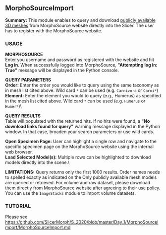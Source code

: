 ## MorphoSourceImport
**Summary:** This module enables to query and download <a href="https://docs.google.com/spreadsheets/d/1fhdVv2JwvUJAC4dvSgKZi2pwSl7dPGaB-ksYsB64k4U/edit#gid=0"> publicly available 3D meshes</a> from MorphoSource website directly into the Slicer. The user has to register with the MorphoSource website. 

### USAGE

**MORPHOSOURCE**\
Enter you username and password as registered with the website and hit **Log in**. When successfully logged into MorphoSource, **"Attempting log in: True"** message will be displayed in the Python console.

**QUERY PARAMETERS**\
**Order:** Enter the order you would like to query using the same taxonomy as in mesh list cited above. Wild card `*` can be used (e.g. `Carnivora` or `Carni*`)\
**Element:** Enter the element you would to query (e.g., Humerus) as specified in the mesh list cited above. Wild card `*` can be used (e.g. `Humerus` or `Humer*`)\


**QUERY RESULTS**\
Table will populated with the returned hits. If no hits were found, a **"No download links found for query"** warning message displayed in the Python window. In that case, broaden your search parameters or use wild cards.

**Open Specimen Page:** User can highlight a single row and navigate to the specific specimen page on the MorphoSource website using the internal web browser.\
**Load Selected Model(s):** Multiple rows can be highlighted to download models directly into the scene.\ 


**LIMITATIONS:** Query returns only the first 1000 results. Order names needs to spelled exactly as indicated on the Only publicly available mesh models are queried or retrieved. For volume and raw dataset, please download them directly from MorphoSource website after agreeing to their use policy. You can use the `ImageStacks` module to import volume datasets.  

### TUTORIAL
Please see https://github.com/SlicerMorph/S_2020/blob/master/Day_1/MorphoSourceImport/MorphoSourceImport.md






